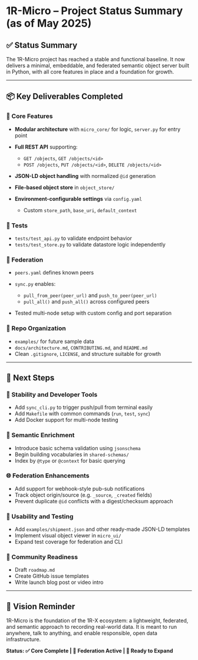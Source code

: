 # 1R-Micro – Project Status Summary (as of May 2025)

## ✅ Status Summary

The 1R-Micro project has reached a stable and functional baseline. It now delivers a minimal, embeddable, and federated semantic object server built in Python, with all core features in place and a foundation for growth.

---

## 📦 Key Deliverables Completed

### 🔧 Core Features

* **Modular architecture** with `micro_core/` for logic, `server.py` for entry point
* **Full REST API** supporting:

  * `GET /objects`, `GET /objects/<id>`
  * `POST /objects`, `PUT /objects/<id>`, `DELETE /objects/<id>`
* **JSON-LD object handling** with normalized `@id` generation
* **File-based object store** in `object_store/`
* **Environment-configurable settings** via `config.yaml`

  * Custom `store_path`, `base_uri`, `default_context`

### 🧪 Tests

* `tests/test_api.py` to validate endpoint behavior
* `tests/test_store.py` to validate datastore logic independently

### 🔄 Federation

* `peers.yaml` defines known peers
* `sync.py` enables:

  * `pull_from_peer(peer_url)` and `push_to_peer(peer_url)`
  * `pull_all()` and `push_all()` across configured peers
* Tested multi-node setup with custom config and port separation

### 📁 Repo Organization

* `examples/` for future sample data
* `docs/architecture.md`, `CONTRIBUTING.md`, and `README.md`
* Clean `.gitignore`, `LICENSE`, and structure suitable for growth

---

## 🚀 Next Steps

### 🔧 Stability and Developer Tools

* Add `sync_cli.py` to trigger push/pull from terminal easily
* Add `Makefile` with common commands (`run`, `test`, `sync`)
* Add Docker support for multi-node testing

### 🧠 Semantic Enrichment

* Introduce basic schema validation using `jsonschema`
* Begin building vocabularies in `shared-schemas/`
* Index by `@type` or `@context` for basic querying

### 🌐 Federation Enhancements

* Add support for webhook-style pub-sub notifications
* Track object origin/source (e.g. `_source`, `_created` fields)
* Prevent duplicate `@id` conflicts with a digest/checksum approach

### 🧪 Usability and Testing

* Add `examples/shipment.json` and other ready-made JSON-LD templates
* Implement visual object viewer in `micro_ui/`
* Expand test coverage for federation and CLI

### 📣 Community Readiness

* Draft `roadmap.md`
* Create GitHub issue templates
* Write launch blog post or video intro

---

## 🧭 Vision Reminder

1R-Micro is the foundation of the 1R-X ecosystem: a lightweight, federated, and semantic approach to recording real-world data. It is meant to run anywhere, talk to anything, and enable responsible, open data infrastructure.

**Status: ✅ Core Complete | 🔄 Federation Active | 🚀 Ready to Expand**
